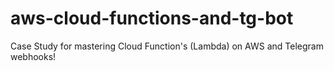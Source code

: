 # aws-cloud-functions-and-tg-bot
Case Study for mastering Cloud Function's (Lambda) on AWS and Telegram webhooks!
